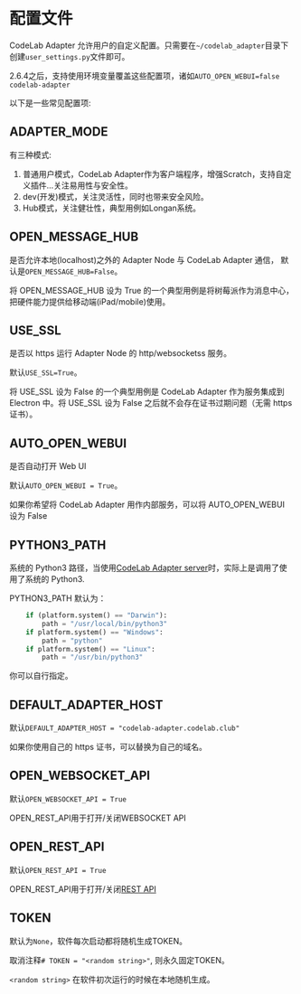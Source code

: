# 配置文件

CodeLab Adapter 允许用户的自定义配置。只需要在`~/codelab_adapter`目录下创建`user_settings.py`文件即可。 

2.6.4之后，支持使用环境变量覆盖这些配置项，诸如`AUTO_OPEN_WEBUI=false codelab-adapter`

以下是一些常见配置项:

## ADAPTER_MODE
有三种模式:

1. 普通用户模式，CodeLab Adapter作为客户端程序，增强Scratch，支持自定义插件...关注易用性与安全性。
2. dev(开发)模式，关注灵活性，同时也带来安全风险。
3. Hub模式，关注健壮性，典型用例如Longan系统。

## OPEN_MESSAGE_HUB

是否允许本地(localhost)之外的 Adapter Node 与 CodeLab Adapter 通信， 默认是`OPEN_MESSAGE_HUB=False`。

将 OPEN_MESSAGE_HUB 设为 True 的一个典型用例是将树莓派作为消息中心，把硬件能力提供给移动端(iPad/mobile)使用。

## USE_SSL

是否以 https 运行 Adapter Node 的 http/websocketss 服务。

默认`USE_SSL=True`。

将 USE_SSL 设为 False 的一个典型用例是 CodeLab Adapter 作为服务集成到 Electron 中。将 USE_SSL 设为 False 之后就不会存在证书过期问题（无需 https 证书）。

## AUTO_OPEN_WEBUI

是否自动打开 Web UI

默认`AUTO_OPEN_WEBUI = True`。

如果你希望将 CodeLab Adapter 用作内部服务，可以将 AUTO_OPEN_WEBUI 设为 False

## PYTHON3_PATH

系统的 Python3 路径，当使用[CodeLab Adapter server](https://github.com/CodeLabClub/codelab_adapter_extensions/tree/master/servers_v2)时，实际上是调用了使用了系统的 Python3.

PYTHON3_PATH 默认为：

```python
    if (platform.system() == "Darwin"):
        path = "/usr/local/bin/python3"
    if platform.system() == "Windows":
        path = "python"
    if platform.system() == "Linux":
        path = "/usr/bin/python3"
```

你可以自行指定。

## DEFAULT_ADAPTER_HOST

默认`DEFAULT_ADAPTER_HOST = "codelab-adapter.codelab.club"`

如果你使用自己的 https 证书，可以替换为自己的域名。

## OPEN_WEBSOCKET_API

默认`OPEN_WEBSOCKET_API = True`

OPEN_REST_API用于打开/关闭WEBSOCKET API

## OPEN_REST_API

默认`OPEN_REST_API = True`

OPEN_REST_API用于打开/关闭[REST API](/dev_guide/REST-API/)

## TOKEN

默认为`None`，软件每次启动都将随机生成TOKEN。

取消注释`# TOKEN = "<random string>"`, 则永久固定TOKEN。

`<random string>` 在软件初次运行的时候在本地随机生成。
